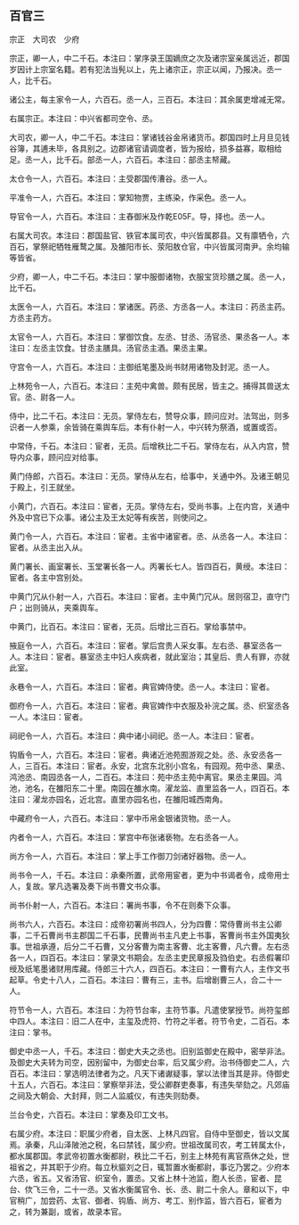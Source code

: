 ## 百官三


宗正　大司农　少府

宗正，卿一人，中二千石。本注曰：掌序录王国嫡庶之次及诸宗室亲属远近，郡国岁因计上宗室名籍。若有犯法当髡以上，先上诸宗正，宗正以闻，乃报决。丞一人，比千石。

诸公主，每主家令一人，六百石。丞一人，三百石。本注曰：其余属吏增减无常。

右属宗正。本注曰：中兴省都司空令、丞。

大司农，卿一人，中二千石。本注曰：掌诸钱谷金帛诸货币。郡国四时上月旦见钱谷簿，其逋未毕，各具别之。边郡诸官请调度者，皆为报给，损多益寡，取相给足。丞一人，比千石。部丞一人，六百石。本注曰：部丞主帑藏。

太仓令一人，六百石。本注曰：主受郡国传漕谷。丞一人。

平准令一人，六百石。本注曰：掌知物贾，主练染，作采色。丞一人。

导官令一人，六百石。本注曰：主舂御米及作乾E05F。导，择也。丞一人。

右属大司农。本注曰：郡国盐官、铁官本属司农，中兴皆属郡县。又有廪牺令，六百石，掌祭祀牺牲雁鹜之属。及雒阳市长、荥阳敖仓官，中兴皆属河南尹。余均输等皆省。

少府，卿一人，中二千石。本注曰：掌中服御诸物，衣服宝货珍膳之属。丞一人，比千石。

太医令一人，六百石。本注曰：掌诸医。药丞、方丞各一人。本注曰：药丞主药。方丞主药方。

太官令一人，六百石。本注曰：掌御饮食。左丞、甘丞、汤官丞、果丞各一人。本注曰：左丞主饮食。甘丞主膳具。汤官丞主酒。果丞主果。

守宫令一人，六百石。本注曰：主御纸笔墨及尚书财用诸物及封泥。丞一人。

上林苑令一人，六百石。本注曰：主苑中禽兽。颇有民居，皆主之。捕得其兽送太官。丞、尉各一人。

侍中，比二千石。本注曰：无员。掌侍左右，赞导众事，顾问应对。法驾出，则多识者一人参乘，余皆骑在乘舆车后。本有仆射一人，中兴转为祭酒，或置或否。

中常侍，千石。本注曰：宦者，无员。后增秩比二千石。掌侍左右，从入内宫，赞导内众事，顾问应对给事。

黄门侍郎，六百石。本注曰：无员。掌侍从左右，给事中，关通中外。及诸王朝见于殿上，引王就坐。

小黄门，六百石。本注曰：宦者，无员。掌侍左右，受尚书事。上在内宫，关通中外及中宫已下众事。诸公主及王太妃等有疾苦，则使问之。

黄门令一人，六百石。本注曰：宦者。主省中诸宦者。丞、从丞各一人。本注曰：宦者。从丞主出入从。

黄门署长、画室署长、玉堂署长各一人。丙署长七人。皆四百石，黄绶。本注曰：宦者。各主中宫别处。

中黄门冗从仆射一人，六百石。本注曰：宦者。主中黄门冗从。居则宿卫，直守门户；出则骑从，夹乘舆车。

中黄门，比百石。本注曰：宦者，无员。后增比三百石。掌给事禁中。

掖庭令一人，六百石。本注曰：宦者。掌后宫贵人采女事。左右丞、暴室丞各一人。本注曰：宦者。暴室丞主中妇人疾病者，就此室治；其皇后、贵人有罪，亦就此室。

永巷令一人，六百石。本注曰：宦者。典官婢侍使。丞一人。本注曰：宦者。

御府令一人，六百石。本注曰：宦者。典官婢作中衣服及补浣之属。丞、织室丞各一人。本注曰：宦者。

祠祀令一人，六百石。本注曰：典中诸小祠祀。丞一人。本注曰：宦者。

钩盾令一人，六百石。本注曰：宦者。典诸近池苑囿游观之处。丞、永安丞各一人，三百石。本注曰：宦者。永安，北宫东北别小宫名，有园观。苑中丞、果丞、鸿池丞、南园丞各一人，二百石。本注曰：苑中丞主苑中离官。果丞主果园。鸿池，池名，在雒阳东二十里。南园在雒水南。濯龙监、直里监各一人，四百石。本注曰：濯龙亦园名，近北宫。直里亦园名也，在雒阳城西南角。

中藏府令一人，六百石。本注曰：掌中币帛金银诸货物。丞一人。

内者令一人，六百石。本注曰：掌宫中布张诸亵物。左右丞各一人。

尚方令一人，六百石。本注曰：掌上手工作御刀剑诸好器物。丞一人。

尚书令一人，千石。本注曰：承秦所置，武帝用宦者，更为中书谒者令，成帝用士人，复故。掌凡选署及奏下尚书曹文书众事。

尚书仆射一人，六百石。本注曰：署尚书事，令不在则奏下众事。

尚书六人，六百石。本注曰：成帝初署尚书四人，分为四曹：常侍曹尚书主公卿事，二千石曹尚书主郡国二千石事，民曹尚书主凡吏上书事，客曹尚书主外国夷狄事。世祖承遵，后分二千石曹，又分客曹为南主客曹、北主客曹，凡六曹。左右丞各一人，四百石。本注曰：掌录文书期会。左丞主吏民章报及驺伯史。右丞假署印绶及纸笔墨诸财用库藏。侍郎三十六人，四百石。本注曰：一曹有六人，主作文书起草。令史十八人，二百石。本注曰：曹有三，主书。后增剧曹三人，合二十一人。

符节令一人，六百石。本注曰：为符节台率，主符节事。凡遣使掌授节。尚符玺郎中四人。本注曰：旧二人在中，主玺及虎符、竹符之半者。符节令史，二百石。本注曰：掌书。

御史中丞一人，千石。本注曰：御史大夫之丞也。旧别监御史在殿中，密举非法。及御史大夫转为司空，因别留中，为御史台率，后又属少府。治书侍御史二人，六百石。本注曰：掌选明法律者为之。凡天下诸谳疑事，掌以法律当其是非。侍御史十五人，六百石。本注曰：掌察举非法，受公卿群吏奏事，有违失举劾之。凡郊庙之祠及大朝会、大封拜，则二人监威仪，有违失则劾奏。

兰台令史，六百石。本注曰：掌奏及印工文书。

右属少府。本注曰：职属少府者，自太医、上林凡四官。自侍中至御史，皆以文属焉。承秦，凡山泽陂池之税，名曰禁钱，属少府。世祖改属司农，考工转属太仆，都水属郡国。孝武帝初置水衡都尉，秩比二千石，别主上林苑有离官燕休之处，世祖省之，并其职于少府。每立秋貙刘之日，辄暂置水衡都尉，事讫乃罢之。少府本六丞，省五。又省汤官、织室令，置丞。又省上林十池监，胞人长丞，宦者、昆台、佽飞三令，二十一丞。又省水衡属官令、长、丞、尉二十余人。章和以下，中官稍广，加尝药、太官、御者、钩盾、尚方、考工、别作监，皆六百石，宦者为之，转为兼副，或省，故录本官。

